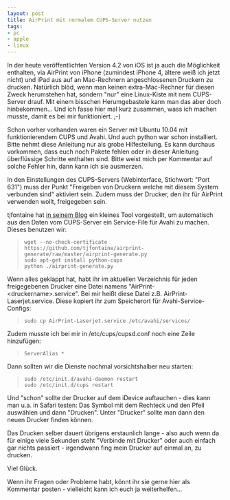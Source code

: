 ```yaml
--- 
layout: post
title: AirPrint mit normalem CUPS-Server nutzen
tags: 
- pc
- apple
- linux
---
```

In der heute veröffentlichten Version 4.2 von iOS ist ja auch die Möglichkeit enthalten, via AirPrint von iPhone (zumindest iPhone 4, ältere weiß ich jetzt nicht) und iPad aus auf an Mac-Rechnern angeschlossenen Druckern zu drucken. Natürlich blöd, wenn man keinen extra-Mac-Rechner für diesen Zweck herumstehen hat, sondern "nur" eine Linux-Kiste mit nem CUPS-Server drauf. Mit einem bisschen Herumgebastele kann man das aber doch hinbekommen... Und ich fasse hier mal kurz zusammen, wass ich machen musste, damit es bei mir funktioniert. ;-)
<!--more-->
Schon vorher vorhanden waren ein Server mit Ubuntu 10.04 mit funktionierendem CUPS und Avahi. Und auch python war schon installiert. Bitte nehmt diese Anleitung nur als grobe Hilfestellung. Es kann durchaus vorkommen, dass euch noch Pakete fehlen oder in dieser Anleitung überflüssige Schritte enthalten sind. Bitte weist mich per Kommentar auf solche Fehler hin, dann kann ich sie ausmerzen.

In den Einstellungen des CUPS-Servers (Webinterface, Stichwort: "Port 631") muss der Punkt "Freigeben von Druckern welche mit diesem System verbunden sind" aktiviert sein. Zudem muss der Drucker, den ihr für AirPrint verwenden wollt, freigegeben sein.

tjfontaine hat <a href="http://www.atxconsulting.com/blog/tjfontaine/2010/11/21/automatically-generate-airprint-avahi-service-files-cups-printers" target="_blank">in seinem Blog</a> ein kleines Tool vorgestellt, um automatisch aus den Daten vom CUPS-Server ein Service-File für Avahi zu machen. Dieses benutzen wir:
<blockquote><code>wget --no-check-certificate https://github.com/tjfontaine/airprint-generate/raw/master/airprint-generate.py
sudo apt-get install python-cups
python ./airprint-generate.py</code></blockquote>
Wenn alles geklappt hat, habt ihr im aktuellen Verzeichnis für jeden freigegebenen Drucker eine Datei namens "AirPrint-&lt;druckername&gt;.service". Bei mir heißt diese Datei z.B. AirPrint-Laserjet.service. Diese kopiert ihr zum Speicherort für Avahi-Service-Configs:
<blockquote><code>sudo cp AirPrint-Laserjet.service /etc/avahi/services/</code></blockquote>
Zudem musste ich bei mir in /etc/cups/cupsd.conf noch eine Zeile hinzufügen:
<blockquote><code>ServerAlias *</code></blockquote>
Dann sollten wir die Dienste nochmal vorsichtshalber neu starten:
<blockquote><code>sudo /etc/init.d/avahi-daemon restart
sudo /etc/init.d/cups restart</code></blockquote>
Und "schon" sollte der Drucker auf dem iDevice auftauchen - dies kann man u.a. in Safari testen: Das Symbol mit dem Rechteck und den Pfeil auswählen und dann "Drucken". Unter "Drucker" sollte man dann den neuen Drucker finden können.

Das Drucken selber dauert übrigens erstaunlich lange - also auch wenn da für einige viele Sekunden steht "Verbinde mit Drucker" oder auch einfach gar nichts passiert - irgendwann fing mein Drucker auf einmal an, zu drucken.

Viel Glück.


Wenn ihr Fragen oder Probleme habt, könnt ihr sie gerne hier als Kommentar posten - vielleicht kann ich euch ja weiterhelfen...
